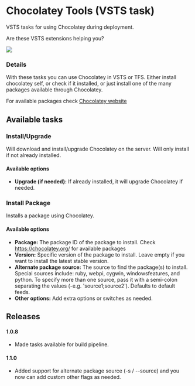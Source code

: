 # Chocolatey Tools (VSTS task)

VSTS tasks for using Chocolatey during deployment.

Are these VSTS extensions helping you? 

[![](https://www.paypalobjects.com/en_US/i/btn/btn_donate_SM.gif)](https://www.paypal.com/cgi-bin/webscr?cmd=_s-xclick&hosted_button_id=BSMTZP9VKP8QN)

### Details
With these tasks you can use Chocolatey in VSTS or TFS. Either install chocolatey self, or check if it installed, or just
install one of the many packages available through Chocolatey.

For available packages check [Chocolatey website](https://chocolatey.org/)


## Available tasks
### Install/Upgrade
Will download and install/upgrade Chocolatey on the server. Will only install if not already installed.

#### Available options
* **Upgrade (if needed):** If already installed, it will upgrade Chocolatey if needed.

### Install Package
Installs a package using Chocolatey.

#### Available options
* **Package:** The package ID of the package to install. Check https://chocolatey.org/ for available packages
* **Version:** Specific version of the package to install. Leave empty if you want to install the latest stable version.
* **Alternate package source:** The source to find the package(s) to install. Special sources include: ruby, webpi, cygwin, windowsfeatures, and python. To specify more than one source, pass it with a semi-colon separating the values (-e.g. 'source1;source2'). Defaults to default feeds.
* **Other options:** Add extra options or switches as needed.


## Releases

#### 1.0.8
- Made tasks available for build pipeline.

#### 1.1.0
- Added support for alternate package source (-s / --source) and you now can add custom other flags as needed.